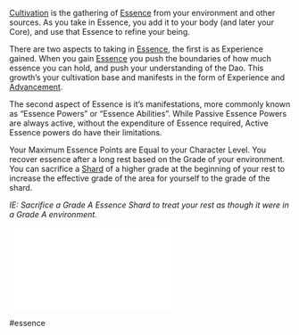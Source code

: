 [Cultivation](Cultivation.md) is the gathering of [Essence](Essence.md) from your environment and other sources. As you take in Essence, you add it to your body (and later your Core), and use that Essence to refine your being.  
  
There are two aspects to taking in [Essence](Essence.md), the first is as Experience gained. When you gain [Essence](Essence.md) you push the boundaries of how much essence you can hold, and push your understanding of the Dao. This growth’s your cultivation base and manifests in the form of Experience and [Advancement](Advancement.md).  
  
The second aspect of Essence is it’s manifestations, more commonly known as “Essence Powers” or “Essence Abilities”. While Passive Essence Powers are always active, without the expenditure of Essence required, Active Essence powers do have their limitations.  
  
Your Maximum Essence Points are Equal to your Character Level. You recover essence after a long rest based on the Grade of your environment. You can sacrifice a [Shard](Shards%20and%20Cores%7CShard.md) of a higher grade at the beginning of your rest to increase the effective grade of the area for yourself to the grade of the shard. 

*IE: Sacrifice a Grade A Essence Shard to treat your rest as though it were in a Grade A environment.*  

![Essence Regeneration](Essence%20Regeneration.md)

#essence